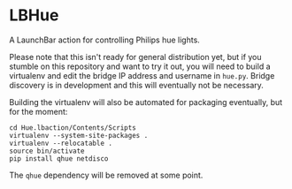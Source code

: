 # LBHue
A LaunchBar action for controlling Philips hue lights.

Please note that this isn't ready for general distribution yet, but if
you stumble on this repository and want to try it out, you will need
to build a virtualenv and edit the bridge IP address and username in
`hue.py`.  Bridge discovery is in development and this will eventually
not be necessary.

Building the virtualenv will also be automated for packaging
eventually, but for the moment:

```
cd Hue.lbaction/Contents/Scripts
virtualenv --system-site-packages .
virtualenv --relocatable .
source bin/activate
pip install qhue netdisco
```

The `qhue` dependency will be removed at some point.

